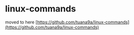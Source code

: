 # linux-commands

moved to here [https://github.com/tuana9a/linux-commands](https://github.com/tuana9a/linux-commands)
